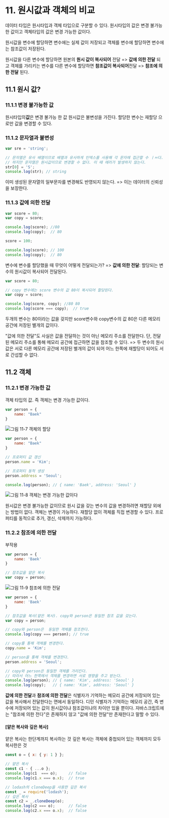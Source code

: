 # 11. 원시값과 객체의 비교

데이터 타입은 원시타입과 객체 타입으로 구분할 수 있다.
원시타입의 값은 변경 불가능 한 값이고
객체타입의 값은 변경 가능한 값이다.

원시값을 변수에 할당하면 변수에는 실제 값이 저장되고
객체를 변수에 할당하면 변수에는 참조값이 저장된다.

원시값을 다른 변수에 할당하면 원본의 **원시 값이 복사되어** 전달 => **값에 의한 전달** 되고
객체를 가리키는 변수를 다른 변수에 할당하면 **참조값이 복사되어**전달 => **참조에 의한 전달** 된다.

## 11.1 원시 값?

### 11.1.1 변경 불가능한 값

원시타입의**값**은 변경 불가능 한 값
원시값은 불변성을 가진다.
할당한 변수는 재할당 으로만 값을 변경할 수 있다.

### 11.1.2 문자열과 불변성

```javascript
var sre = 'string';

// 문자열은 유사 배열이므로 배열과 유사하게 인덱스를 사용해 각 문자에 접근할 수 ㅣㅆ다.
// 하지만 문자열은 원시값이므로 변경할 수 없다. 이 때 에러가 발생하지 않는다.
str[0] = 'S';
console.log(str); // string
```

이미 생성된 문자열의 일부문자를 변경해도 반영되지 않는다.
=> 이는 데이터의 신뢰성을 보장한다.

### 11.1.3 값에 의한 전달

```javascript
var score = 80;
var copy = score;

console.log(score); //80
console.log(copy);  // 80

score = 100;

console.log(score); // 100
console.log(copy);  // 80
```

변수에 변수를 할당했을 때 무엇이 어떻게 전달되는가?
=> **값에 의한 전달**: 할당되는 변수의 원시값이 복사되어 전달된다. 

```javascript
var score = 80;

// copy 변수에는 score 변수의 값 80이 복사되어 할당된다.
var copy = score;

console.log(score, copy); //80 80
console.log(score === copy);  // true
```

두개의 변수는 80이라는 값을 갖지만 score변수와 copy변수의 값 80은 다른 메모리 공간에 저장된 별개의 값이다.

"값에 의한 전달"도 사실은 값을 전달하는 것이 아닌 메모리 주소를 전달한다.
단, 전달된 메모리 주소를 통해 메모리 공간에 접근하면 값을 참조할 수 있다.
=> 두 변수의 원시값은 서로 다른 메모리 공간에 저장된 별개의 값이 되어 어느 한쪽에 재할당이 되어도 서로 간섭할 수 없다.

## 11.2 객체

### 11.2.1 변경 가능한 값

객체 타입의 값. 즉 객체는 변경 가능한 값이다.

```javascript
var person = {
    name: "Baek"
}
```

![그림 11-7 객체의 할당](../images/11-7.png)

```javascript
var person = {
    name: "Baek"
}

// 프로퍼티 값 갱신
person.name = 'Kim';

// 프로퍼티 동적 생성
person.address = 'Seoul';

console.log(person); // { name: 'Baek', address: 'Seoul' }
```

![그림 11-8 객체는 변경 가능한 값이다](../images/11-8.png)

원시값은 변경 불가능한 값이므로 원시 값을 갖는 변수의 값을 변경하려면 재할당 외에는 방법이 없다.
객체는 변경이 가능하다. 재할당 없이 객체를 직접 변경할 수 있다. 프로퍼티를 동적으로 추가, 갱신, 삭제까지 가능하다.

### 11.2.2 참조에 의한 전달

부작용

```javascript
var person = {
    name: 'Baek'
}

// 참조값을 얕은 복사
var copy = person;
```

![그림 11-9 참조에 의한 전달](../images/11-9.png)

```javascript
var person = {
    name: 'Baek'
}

// 참조값을 복사(얕은 복사). copy와 person은 동일한 참조 값을 갖는다.
var copy = person;

// copy와 person은  동일한 객체를 참조한다.
console.log(copy === person); // true

// copy를 통해 객체를 변경한다.
copy.name = 'Kim';

// person을 통해 객체를 변경한다.
person.address = 'Seoul';

// copy와 person은 동일한 객체를 가리킨다.
// 따라서 어느 한쪽에서 객체를 변경하면 서로 영향을 주고 받는다.
console.log(person); // { name: 'Kim', address: 'Seoul' }
console.log(copy);   // { name: 'Kim', address: 'Seoul' }
```

**값에 의한 전달**과 **참조에 의한 전달**은 식별자가 기억하는 메모리 공간에 저장되어 있는 값을 복사해서 전달한다는 면에서 동일하다.
디민 식별자가 기억하는 메모리 공간, 즉 변수에 저장되어 있는 값이 원시값이냐 참조값이냐의 차이만 있을 뿐이다.
자바스크립트에는 "참조에 의한 전다"은 존재하지 않고 "값에 의한 전달"만 존재한다고 말할 수 있다.

#### [얕은 복사와 깊은 복사]

얕은 복사는 한단계까지 복사하는 것
깊은 복사는 객체에 중첩되어 있는 객체까지 모두 복사한은 것

```javascript
const o = { x: { y: 1 } };

// 얕은 복사
const c1 - { ...o };
console.log(c1  === o);     // false
console.log(c1.x === o.x);  // true

// lodash의 cloneDeep을 사용한 깊은 복사
const _ = require('lodash');
// 깊은 복사
const c2 = _.cloneDeep(o);
console.log(c2 === o);      // false
console.log(c2.x === o.x);  // false
